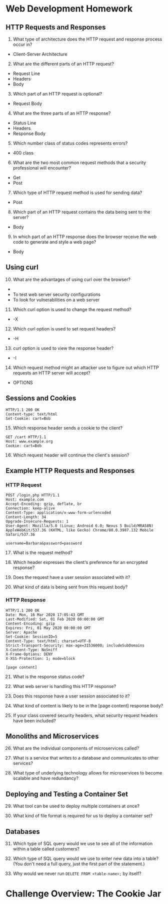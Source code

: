 # Web Development Homework
## HTTP Requests and Responses
1) What type of architecture does the HTTP request and response process occur in?
* Client-Server Architecture
2) What are the different parts of an HTTP request?
* Request Line 
* Headers 
* Body
3) Which part of an HTTP request is optional?
* Request Body
4) What are the three parts of an HTTP response?
* Status Line 
* Headers 
* Response Body
5) Which number class of status codes represents errors?
* 400 class
6) What are the two most common request methods that a security professional will encounter?
* Get
* Post
7) Which type of HTTP request method is used for sending data?
 * Post
8) Which part of an HTTP request contains the data being sent to the server?
* Body
9) In which part of an HTTP response does the browser receive the web code to generate and style a web page?
* Body

## Using curl
10) What are the advantages of using curl over the browser?
*
* To test web server security configurations
* To look for vulnerabilities on a web server
11) Which curl option is used to change the request method?
* -X
12) Which curl option is used to set request headers?
* -H
13) curl option is used to view the response header?
* -I
14) Which request method might an attacker use to figure out which HTTP requests an HTTP server will accept?
* OPTIONS

## Sessions and Cookies
```
HTTP/1.1 200 OK
Content-type: text/html
Set-Cookie: cart=Bob
```
15) Which response header sends a cookie to the client?
```
GET /cart HTTP/1.1
Host: www.example.org
Cookie: cart=Bob
```
16) Which request header will continue the client's session?

## Example HTTP Requests and Responses
### HTTP Request
```
POST /login.php HTTP/1.1
Host: example.com
Accept-Encoding: gzip, deflate, br
Connection: keep-alive
Content-Type: application/x-www-form-urlencoded
Content-Length: 34
Upgrade-Insecure-Requests: 1
User-Agent: Mozilla/5.0 (Linux; Android 6.0; Nexus 5 Build/MRA58N) AppleWebKit/537.36 (KHTML, like Gecko) Chrome/80.0.3987.132 Mobile Safari/537.36

username=Barbara&password=password
```
17) What is the request method?

18) Which header expresses the client's preference for an encrypted response?

19) Does the request have a user session associated with it?

20) What kind of data is being sent from this request body?

### HTTP Response 
```
HTTP/1.1 200 OK
Date: Mon, 16 Mar 2020 17:05:43 GMT
Last-Modified: Sat, 01 Feb 2020 00:00:00 GMT
Content-Encoding: gzip
Expires: Fri, 01 May 2020 00:00:00 GMT
Server: Apache
Set-Cookie: SessionID=5
Content-Type: text/html; charset=UTF-8
Strict-Transport-Security: max-age=31536000; includeSubDomains
X-Content-Type: NoSniff
X-Frame-Options: DENY
X-XSS-Protection: 1; mode=block

[page content]
```

21) What is the response status code?

22) What web server is handling this HTTP response?

23) Does this response have a user session associated to it?

24) What kind of content is likely to be in the [page content] response body?

25) If your class covered security headers, what security request headers have been included?

## Monoliths and Microservices
26) What are the individual components of microservices called?

27) What is a service that writes to a database and communicates to other services?

28) What type of underlying technology allows for microservices to become scalable and have redundancy?

## Deploying and Testing a Container Set
29) What tool can be used to deploy multiple containers at once?

30) What kind of file format is required for us to deploy a container set?

## Databases
31) Which type of SQL query would we use to see all of the information within a table called customers?

32) Which type of SQL query would we use to enter new data into a table? (You don't need a full query, just the first part of the statement.)

33) Why would we never run `DELETE FROM <table-name>;` by itself?

#  Challenge Overview: The Cookie Jar
